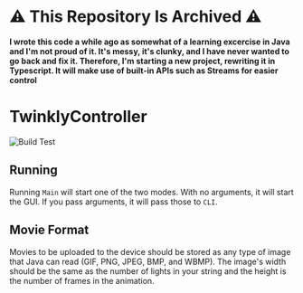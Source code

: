 # ⚠ This Repository Is Archived ⚠
**I wrote this code a while ago as somewhat of a learning excercise in Java and I'm not proud of it. It's messy, it's clunky, and I have never wanted to go back and fix it. Therefore, I'm starting a new project, rewriting it in Typescript. It will make use of built-in APIs such as Streams for easier control**

# TwinklyController
![Build Test](https://github.com/i-am-gizm0/TwinklyController/workflows/Build%20Test/badge.svg?branch=master)

## Running
Running `Main` will start one of the two modes. With no arguments, it will start the GUI. If you pass arguments, it will pass those to `CLI`.

## Movie Format
Movies to be uploaded to the device should be stored as any type of image that Java can read (GIF, PNG, JPEG, BMP, and WBMP). The image's width should be the same as the number of lights in your string and the height is the number of frames in the animation.
